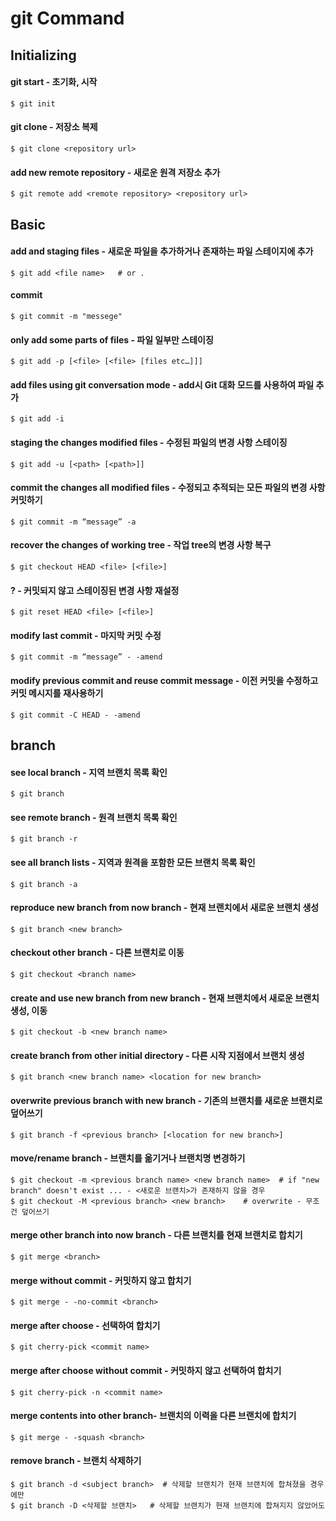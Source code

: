 # git Command

## Initializing
#### git start - 초기화, 시작
    $ git init

#### git clone - 저장소 복제
    $ git clone <repository url>
    
#### add new remote repository - 새로운 원격 저장소 추가
    $ git remote add <remote repository> <repository url>

## Basic
#### add and staging files  - 새로운 파일을 추가하거나 존재하는 파일 스테이지에 추가
    $ git add <file name>   # or .
#### commit 
    $ git commit -m "messege"
#### only add some parts of files - 파일 일부만 스테이징
    $ git add -p [<file> [<file> [files etc…]]]
#### add files using git conversation mode - add시 Git 대화 모드를 사용하여 파일 추가
    $ git add -i
#### staging the changes modified files - 수정된 파일의 변경 사항 스테이징
    $ git add -u [<path> [<path>]]
#### commit the changes all modified files - 수정되고 추적되는 모든 파일의 변경 사항 커밋하기
    $ git commit -m “message” -a
#### recover the changes of working tree - 작업 tree의 변경 사항 복구
    $ git checkout HEAD <file> [<file>]
#### ? - 커밋되지 않고 스테이징된 변경 사항 재설정
    $ git reset HEAD <file> [<file>]
#### modify last commit - 마지막 커밋 수정
    $ git commit -m “message” - -amend
#### modify previous commit and reuse commit message - 이전 커밋을 수정하고 커밋 메시지를 재사용하기
    $ git commit -C HEAD - -amend

## branch
#### see local branch - 지역 브랜치 목록 확인
    $ git branch
#### see remote branch - 원격 브랜치 목록 확인
    $ git branch -r
#### see all branch lists - 지역과 원격을 포함한 모든 브랜치 목록 확인
    $ git branch -a
#### reproduce new branch from now branch - 현재 브랜치에서 새로운 브랜치 생성
    $ git branch <new branch>
#### checkout other branch - 다른 브랜치로 이동
    $ git checkout <branch name>
#### create and use new branch from new branch - 현재 브랜치에서 새로운 브랜치 생성, 이동
    $ git checkout -b <new branch name>
#### create branch from other initial directory - 다른 시작 지점에서 브랜치 생성
    $ git branch <new branch name> <location for new branch>
#### overwrite previous branch with new branch - 기존의 브랜치를 새로운 브랜치로 덮어쓰기
    $ git branch -f <previous branch> [<location for new branch>]
#### move/rename branch - 브랜치를 옮기거나 브랜치명 변경하기
    $ git checkout -m <previous branch name> <new branch name>  # if "new branch" doesn't exist ... - <새로운 브랜치>가 존재하지 않을 경우
    $ git checkout -M <previous branch> <new branch>    # overwrite - 무조건 덮어쓰기

#### merge other branch into now branch - 다른 브랜치를 현재 브랜치로 합치기
    $ git merge <branch>
#### merge without commit - 커밋하지 않고 합치기
    $ git merge - -no-commit <branch>
#### merge after choose - 선택하여 합치기
    $ git cherry-pick <commit name>
#### merge after choose without commit - 커밋하지 않고 선택하여 합치기
    $ git cherry-pick -n <commit name>
#### merge contents into other branch- 브랜치의 이력을 다른 브랜치에 합치기
    $ git merge - -squash <branch>
#### remove branch - 브랜치 삭제하기
    $ git branch -d <subject branch>  # 삭제할 브랜치가 현재 브랜치에 합쳐졌을 경우에만
    $ git branch -D <삭제할 브랜치>   # 삭제할 브랜치가 현재 브랜치에 합쳐지지 않았어도


